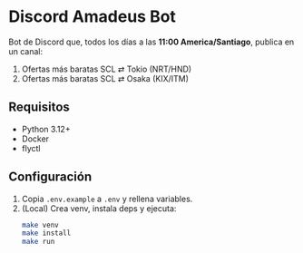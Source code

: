# Discord Amadeus Bot

Bot de Discord que, todos los días a las **11:00 America/Santiago**, publica en un canal:
1) Ofertas más baratas SCL ⇄ Tokio (NRT/HND)
2) Ofertas más baratas SCL ⇄ Osaka (KIX/ITM)

## Requisitos
- Python 3.12+
- Docker
- flyctl

## Configuración
1. Copia `.env.example` a `.env` y rellena variables.
2. (Local) Crea venv, instala deps y ejecuta:
   ```bash
   make venv
   make install
   make run
